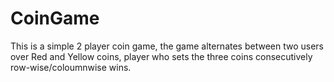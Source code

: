 # CoinGame
This is a simple 2 player coin game, the game alternates between two users over Red and Yellow coins, player who sets the three coins consecutively row-wise/coloumnwise wins.

